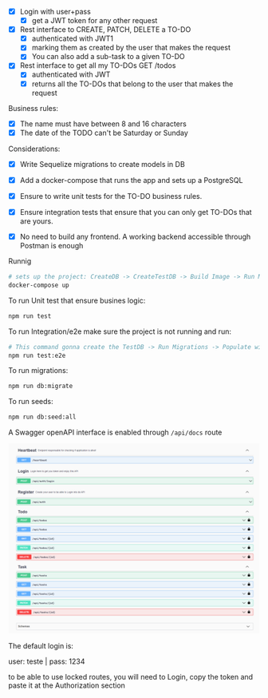 - [x] Login with user+pass
  - [x] get a JWT token for any other request
- [x] Rest interface to CREATE, PATCH, DELETE a  TO-DO
  - [x] authenticated with JWT1
  - [x] marking them as created by the user that makes the request
  - [x] You can also add a sub-task to a given TO-DO
- [x] Rest interface to get all my  TO-DOs GET /todos
  - [x] authenticated with JWT
  - [x] returns all the TO-DOs that belong to the user that makes the request
  	
Business rules:

- [x] The name must have between 8 and 16 characters
- [x] The date of the TODO can't be Saturday or Sunday

Considerations:

- [x] Write Sequelize migrations to create models in DB
- [x] Add a docker-compose that runs the app and sets up a PostgreSQL
- [x] Ensure to write unit tests for the TO-DO business rules.
- [x] Ensure integration tests that ensure that you can only get TO-DOs that are yours.
- [x] No need to build any frontend. A working backend accessible through  Postman is enough


Runnig 
```bash
# sets up the project: CreateDB -> CreateTestDB -> Build Image -> Run Migration ->  Run Seeds -> Start Server
docker-compose up
``` 

To run Unit test that ensure busines logic:
```bash
npm run test
```

To run Integration/e2e make sure the project is not running and run:
```bash
# This command gonna create the TestDB -> Run Migrations -> Populate with Seeds -> And run tests
npm run test:e2e
```

To run migrations:
```bash
npm run db:migrate
```

To run seeds:
```bash
npm run db:seed:all
```

A Swagger openAPI interface is enabled through ``/api/docs`` route

![Image](docs/swagger.PNG)

The default login is: 

user: teste | pass: 1234

to be able to use locked routes, you will need to Login, copy the token and paste it at the Authorization section